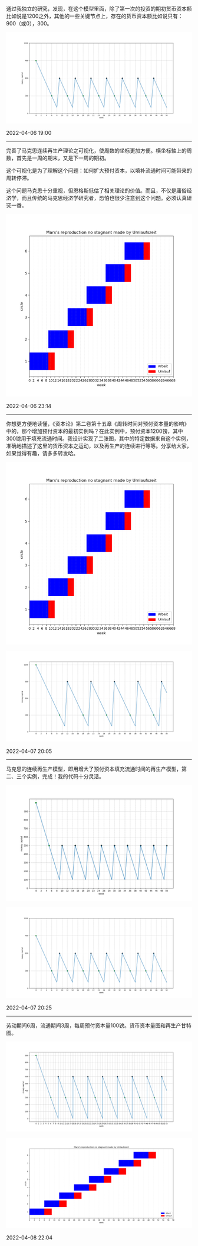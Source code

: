 通过我独立的研究，发现，在这个模型里面，除了第一次的投资的期初货币资本额比如说是1200之外，其他的一些关键节点上，存在的货币资本额比如说只有：900（或0），300。

![Figure_3.png](Figure_3.png)

2022-04-06 19:00

---

完善了马克思连续再生产理论之可视化，使周数的坐标更加方便。横坐标轴上的周数，首先是一周的期末，又是下一周的期初。

这个可视化是为了理解这个问题：如何扩大预付资本，以填补流通时间可能带来的周转停滞。

这个问题马克思十分重视，但恩格斯低估了相关理论的价值。而且，不仅是庸俗经济学，而且传统的马克思经济学研究者，恐怕也很少注意到这个问题。必须认真研究一番。

![no_stagnant_1.png](no_stagnant_1.png)

2022-04-06 23:14

---

你想更方便地读懂，《资本论》第二卷第十五章《周转时间对预付资本量的影响》中的，那个增加预付资本的最初实例吗？在此实例中，预付资本1200镑，其中300镑用于填充流通时间。我设计实现了二张图，其中的特定数据来自这个实例，准确地描述了这里的货币资本之运动，以及再生产的连续进行等等。分享给大家，如果觉得有趣，请多多转发哈。

![no_stagnant_1.png](no_stagnant_1.png)

![Figure_1.png](Figure_1.png)

2022-04-07 20:05

---

马克思的连续再生产模型，即用增大了预付资本填充流通时间的再生产模型，第二、三个实例，完成！我的代码十分灵活。

![Figure_2.png](Figure_2.png)

![Figure_3.png](Figure_3.png)

2022-04-07 20:25

---

劳动期间6周，流通期间3周，每周预付资本量100镑。货币资本量图和再生产甘特图。

![Figure_1_new_instant_9_weeks_6_3.png](Figure_1_new_instant_9_weeks_6_3.png)

![Figure_1_new_instant_9_weeks_6_3_reproduction.png](Figure_1_new_instant_9_weeks_6_3_reproduction.png)

2022-04-08 22:04
